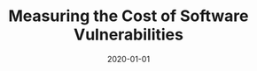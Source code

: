 ---
title: "Measuring the Cost of Software Vulnerabilities"
collection: publications
permalink: /publication/2020-01-01-Measuring-the-Cost-of-Software-Vulnerabilities
date: 2020-01-01
venue: 'EAI Endorsed Trans. Security Safety'
paperurl: 'https://doi.org/10.4108/eai.13-7-2018.164551'
citation: ' Afsah Anwar,  Aminollah Khormali,  Jinchun Choi,  Hisham Alasmary,  Saeed Salem,  DaeHun Nyang,  David Mohaisen, &quot;Measuring the Cost of Software Vulnerabilities.&quot; EAI Endorsed Trans. Security Safety, 2020.'
---